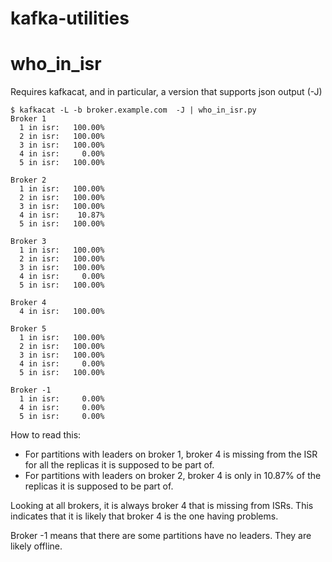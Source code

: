 # kafka-utilities

# who_in_isr
Requires kafkacat, and in particular, a version that supports json output (-J)
```
$ kafkacat -L -b broker.example.com  -J | who_in_isr.py
Broker 1
  1 in isr:   100.00%
  2 in isr:   100.00%
  3 in isr:   100.00%
  4 in isr:     0.00%
  5 in isr:   100.00%

Broker 2
  1 in isr:   100.00%
  2 in isr:   100.00%
  3 in isr:   100.00%
  4 in isr:    10.87%
  5 in isr:   100.00%

Broker 3
  1 in isr:   100.00%
  2 in isr:   100.00%
  3 in isr:   100.00%
  4 in isr:     0.00%
  5 in isr:   100.00%

Broker 4
  4 in isr:   100.00%

Broker 5
  1 in isr:   100.00%
  2 in isr:   100.00%
  3 in isr:   100.00%
  4 in isr:     0.00%
  5 in isr:   100.00%

Broker -1
  1 in isr:     0.00%
  4 in isr:     0.00%
  5 in isr:     0.00%

```
How to read this:
* For partitions with leaders on broker 1, broker 4 is missing from the ISR for all the replicas it is supposed to be part of.
* For partitions with leaders on broker 2, broker 4 is only in 10.87% of the replicas it is supposed to be part of.

Looking at all brokers, it is always broker 4 that is missing from ISRs. This indicates that it is likely that broker 4 is the one having problems.

Broker -1 means that there are some partitions have no leaders. They are likely offline.
